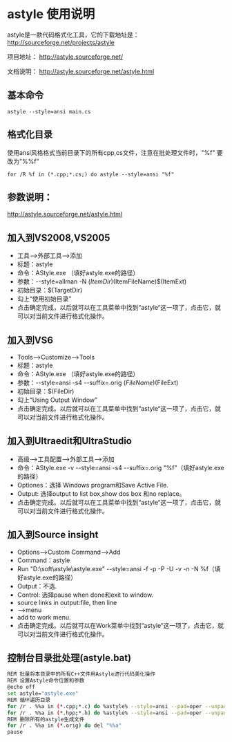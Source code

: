 # astyle 使用说明

astyle是一款代码格式化工具，它的下载地址是：
http://sourceforge.net/projects/astyle

项目地址：
http://astyle.sourceforge.net/

文档说明：
http://astyle.sourceforge.net/astyle.html

## 基本命令

`astyle --style=ansi main.cs`

## 格式化目录

使用ansi风格格式当前目录下的所有cpp,cs文件，注意在批处理文件时，"%f" 要改为"%%f"

`for /R %f in (*.cpp;*.cs;) do astyle --style=ansi "%f"`

## 参数说明：

http://astyle.sourceforge.net/astyle.html


## 加入到VS2008,VS2005

+ 工具——>外部工具——>添加
+ 标题：astyle 
+ 命令：AStyle.exe （填好astyle.exe的路径）
+ 参数：--style=allman -N $(ItemDir)$(ItemFileName)$(ItemExt)
+ 初始目录：$(TargetDir)
+ 勾上“使用初始目录”
+ 点击确定完成，以后就可以在工具菜单中找到“astyle“这一项了，点击它，就可以对当前文件进行格式化操作。

## 加入到VS6

+ Tools——>Customize——>Tools
+ 标题：astyle 
+ 命令：AStyle.exe （填好astyle.exe的路径）
+ 参数：--style=ansi -s4 --suffix=.orig $(FileName)$(FileExt)
+ 初始目录：$(FileDir)
+ 勾上“Using Output Window”
+ 点击确定完成。以后就可以在工具菜单中找到“astyle“这一项了，点击它，就可以对当前文件进行格式化操作。

## 加入到Ultraedit和UltraStudio

+ 高级-->工具配置——>外部工具——>添加
+ 命令：AStyle.exe -v --style=ansi -s4 --suffix=.orig "%f"（填好astyle.exe的路径）
+ Optiones：选择 Windows program和Save Active File.
+ Output: 选择output to list box,show dos box 和no replace。
+ 点击确定完成。以后就可以在工具菜单中找到“astyle“这一项了，点击它，就可以对当前文件进行格式化操作。

## 加入到Source insight

+ Options-->Custom Command-->Add
+ Command：astyle
+ Run "D:\soft\astyle\astyle.exe" --style=ansi  -f  -p -P -U -v -n -N  %f（填好astyle.exe的路径）
+ Output：不选.
+ Control: 选择pause when done和exit to window.
+ source links in output:file, then line
+ -->menu
+ add to work menu.
+ 点击确定完成。以后就可以在Work菜单中找到“astyle“这一项了，点击它，就可以对当前文件进行格式化操作。

## 控制台目录批处理(astyle.bat)

```Bash
REM 批量将本目录中的所有C++文件用Astyle进行代码美化操作
REM 设置Astyle命令位置和参数
@echo off
set astyle="astyle.exe"
REM 循环遍历目录
for /r . %%a in (*.cpp;*.c) do %astyle% --style=ansi --pad=oper --unpad=paren -s4 -n "%%a"
for /r . %%a in (*.hpp;*.h) do %astyle% --style=ansi --pad=oper --unpad=paren -s4 -n "%%a"
REM 删除所有的astyle生成文件
for /r . %%a in (*.orig) do del "%%a"
pause
```

